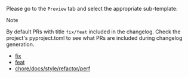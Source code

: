 
Please go to the `Preview` tab and select the appropriate sub-template:

> [!NOTE]
> By default PRs with title `fix/feat` included in the changelog. Check the project's pyproject.toml to see what PRs are included during changelog generation.

* [fix](?title=fix%3A%20%5BJIRA%3AXXX%5D%20%3Cadd-PR-title%3E&expand=1&template=bug_fix.md)
* [feat](?title=feat%3A%20%5BJIRA%3AXXX%5D%20%3Cadd-PR-title%3E&expand=1&template=feature.md)
* [chore/docs/style/refactor/perf](?title=%3Cchore%2Fdocs%2Fstyle%2Frefactor%2Fperf%3E%3A%20%5BJIRA%3A%20XXX%5D&expand=1&template=feature.md)

<!-- 
TITLE should be in following format, default scope is feat above:

    scope: [JIRA-ticket-number] Concise PR title

Scopes with definitions:

  fix:  a commit of the type fix patches a bug in your codebase
        (this correlates with PATCH in semantic versioning).

  feat: a commit of the type feat introduces a new feature to the codebase
        (this correlates with MINOR in semantic versioning).

  BREAKING CHANGE: a commit that has the text BREAKING CHANGE: at the beginning of
                   its optional body or footer section introduces a breaking API change
                   (correlating with MAJOR in semantic versioning).

  Others: commit types other than fix: and feat: are allowed,
          like chore:, docs:, style:, refactor:, perf:, test:, and others.
          Notice these types are not mandated by the conventional commits specification,
          and have no implicit effect in semantic versioning (unless they include a BREAKING CHANGE).

We use conventional commits spec: https://www.conventionalcommits.org/en/v1.0.0/
And commitizen to manage version bumps & changelog
-->